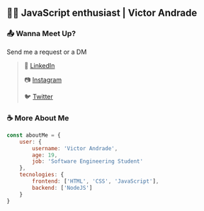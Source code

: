 ## 👨‍💻 JavaScript enthusiast | Victor Andrade

### 📤 Wanna Meet Up?

Send me a request or a DM

> 💼 [LinkedIn](https://linkedin.com/in/victoandrad)
> >
> 📷 [Instagram](https://instagram.com/victoandrad)
> >
> 🐦 [Twitter](https://twitter.com/victoandrad_)

### ☕ More About Me

```javascript
const aboutMe = {
    user: {
        username: 'Victor Andrade',
        age: 19,
        job: 'Software Engineering Student'
    },
    tecnologies: {
        frontend: ['HTML', 'CSS', 'JavaScript'],
        backend: ['NodeJS']
    }
}
```
